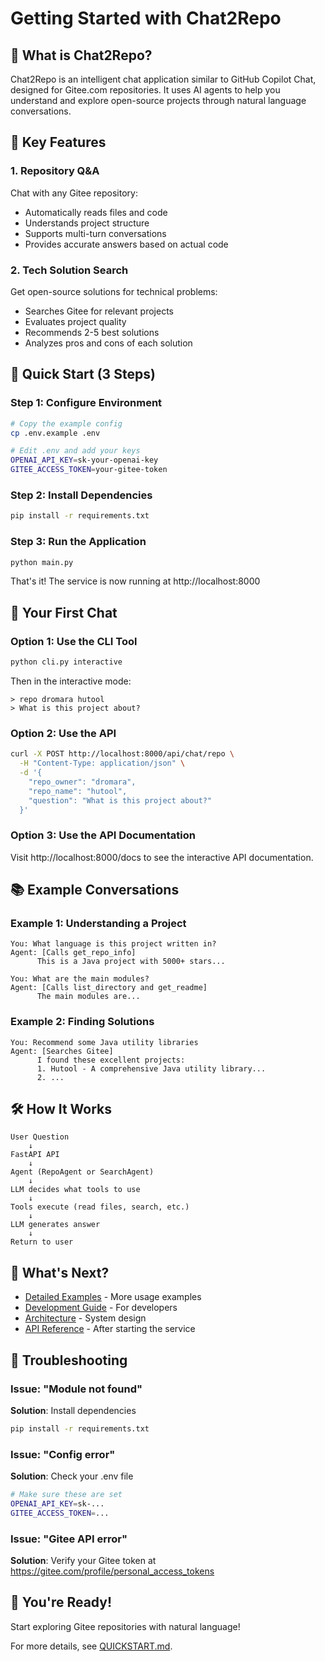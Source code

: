 # Getting Started with Chat2Repo

## 🎯 What is Chat2Repo?

Chat2Repo is an intelligent chat application similar to GitHub Copilot Chat, designed for Gitee.com repositories. It uses AI agents to help you understand and explore open-source projects through natural language conversations.

## 🌟 Key Features

### 1. Repository Q&A
Chat with any Gitee repository:
- Automatically reads files and code
- Understands project structure
- Supports multi-turn conversations
- Provides accurate answers based on actual code

### 2. Tech Solution Search
Get open-source solutions for technical problems:
- Searches Gitee for relevant projects
- Evaluates project quality
- Recommends 2-5 best solutions
- Analyzes pros and cons of each solution

## 🚀 Quick Start (3 Steps)

### Step 1: Configure Environment

```bash
# Copy the example config
cp .env.example .env

# Edit .env and add your keys
OPENAI_API_KEY=sk-your-openai-key
GITEE_ACCESS_TOKEN=your-gitee-token
```

### Step 2: Install Dependencies

```bash
pip install -r requirements.txt
```

### Step 3: Run the Application

```bash
python main.py
```

That's it! The service is now running at http://localhost:8000

## 💬 Your First Chat

### Option 1: Use the CLI Tool

```bash
python cli.py interactive
```

Then in the interactive mode:
```
> repo dromara hutool
> What is this project about?
```

### Option 2: Use the API

```bash
curl -X POST http://localhost:8000/api/chat/repo \
  -H "Content-Type: application/json" \
  -d '{
    "repo_owner": "dromara",
    "repo_name": "hutool",
    "question": "What is this project about?"
  }'
```

### Option 3: Use the API Documentation

Visit http://localhost:8000/docs to see the interactive API documentation.

## 📚 Example Conversations

### Example 1: Understanding a Project

```
You: What language is this project written in?
Agent: [Calls get_repo_info]
      This is a Java project with 5000+ stars...

You: What are the main modules?
Agent: [Calls list_directory and get_readme]
      The main modules are...
```

### Example 2: Finding Solutions

```
You: Recommend some Java utility libraries
Agent: [Searches Gitee]
      I found these excellent projects:
      1. Hutool - A comprehensive Java utility library...
      2. ...
```

## 🛠️ How It Works

```
User Question
    ↓
FastAPI API
    ↓
Agent (RepoAgent or SearchAgent)
    ↓
LLM decides what tools to use
    ↓
Tools execute (read files, search, etc.)
    ↓
LLM generates answer
    ↓
Return to user
```

## 📖 What's Next?

- [Detailed Examples](examples.md) - More usage examples
- [Development Guide](DEVELOPMENT.md) - For developers
- [Architecture](ARCHITECTURE.md) - System design
- [API Reference](http://localhost:8000/docs) - After starting the service

## 🐛 Troubleshooting

### Issue: "Module not found"
**Solution**: Install dependencies
```bash
pip install -r requirements.txt
```

### Issue: "Config error"
**Solution**: Check your .env file
```bash
# Make sure these are set
OPENAI_API_KEY=sk-...
GITEE_ACCESS_TOKEN=...
```

### Issue: "Gitee API error"
**Solution**: Verify your Gitee token at https://gitee.com/profile/personal_access_tokens

## 🎉 You're Ready!

Start exploring Gitee repositories with natural language! 

For more details, see [QUICKSTART.md](QUICKSTART.md).
